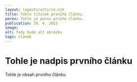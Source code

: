 ```yaml
---
layout: layouts/article.njk
title: Tohle titulek prvního článku.
perex: Tohle je perex prního článku.
publication: 28. 6. 2023
image: 
alt: Tady bude alt obrázku
tags: clanek
---
```


# Tohle je nadpis prvního článku

Tohle je obsah prvního článku
